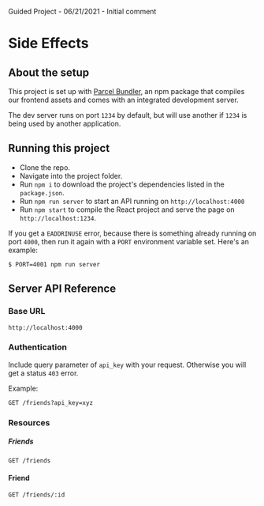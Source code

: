 Guided Project - 06/21/2021 - Initial comment

# Side Effects

## About the setup

This project is set up with [Parcel Bundler](https://parceljs.org/), an npm package
that compiles our frontend assets and comes with an integrated development server.

The dev server runs on port `1234` by default, but will use another if `1234` is
being used by another application.

## Running this project

- Clone the repo.
- Navigate into the project folder.
- Run `npm i` to download the project's dependencies listed in the `package.json`.
- Run `npm run server` to start an API running on `http://localhost:4000`
- Run `npm start` to compile the React project and serve the page on `http://localhost:1234`.

If you get a `EADDRINUSE` error, because there is something already running on port `4000`, then run
it again with a `PORT` environment variable set. Here's an example:
```
$ PORT=4001 npm run server
```

## Server API Reference

### Base URL
```
http://localhost:4000
```

### Authentication

Include query parameter of `api_key` with your request. Otherwise you will get a status `403` error.

Example:
```
GET /friends?api_key=xyz
```

### Resources

##### Friends
```
GET /friends
```
#### Friend
```
GET /friends/:id
```
